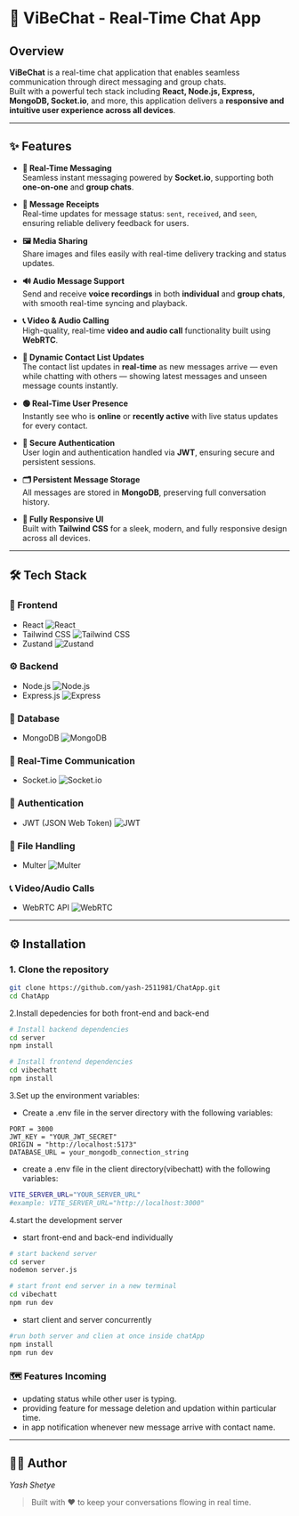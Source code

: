 # 📱 ViBeChat - Real-Time Chat App

## Overview

**ViBeChat** is a real-time chat application that enables seamless communication through direct messaging and group chats.  
Built with a powerful tech stack including **React, Node.js, Express, MongoDB, Socket.io**, and more, this application delivers a **responsive and intuitive user experience across all devices**.

---

## ✨ Features

- **💬 Real-Time Messaging**  
  Seamless instant messaging powered by **Socket.io**, supporting both **one-on-one** and **group chats**.

- **📍 Message Receipts**  
  Real-time updates for message status: `sent`, `received`, and `seen`, ensuring reliable delivery feedback for users.

- **🖼️ Media Sharing**  
  Share images and files easily with real-time delivery tracking and status updates.

- **🔊 Audio Message Support**  
  Send and receive **voice recordings** in both **individual** and **group chats**, with smooth real-time syncing and playback.

- **📞 Video & Audio Calling**  
  High-quality, real-time **video and audio call** functionality built using **WebRTC**.

- **👥 Dynamic Contact List Updates**  
  The contact list updates in **real-time** as new messages arrive — even while chatting with others — showing latest messages and unseen message counts instantly.

- **🟢 Real-Time User Presence**  
  Instantly see who is **online** or **recently active** with live status updates for every contact.

- **🔐 Secure Authentication**  
  User login and authentication handled via **JWT**, ensuring secure and persistent sessions.

- **🗂️ Persistent Message Storage**  
  All messages are stored in **MongoDB**, preserving full conversation history.

- **📱 Fully Responsive UI**  
  Built with **Tailwind CSS** for a sleek, modern, and fully responsive design across all devices.

---

## 🛠 Tech Stack

### 🚀 Frontend

- React ![React](https://img.shields.io/badge/React-20232a?style=flat&logo=react&logoColor=61dafb)
- Tailwind CSS ![Tailwind CSS](https://img.shields.io/badge/TailwindCSS-0ea5e9?style=flat&logo=tailwindcss&logoColor=white)
- Zustand ![Zustand](https://img.shields.io/badge/Zustand-000000?style=flat&logo=zustand&logoColor=white)

### ⚙️ Backend

- Node.js ![Node.js](https://img.shields.io/badge/Node.js-339933?style=flat&logo=nodedotjs&logoColor=white)
- Express.js ![Express](https://img.shields.io/badge/Express.js-404D59?style=flat)

### 🧱 Database

- MongoDB ![MongoDB](https://img.shields.io/badge/MongoDB-4DB33D?style=flat&logo=mongodb&logoColor=white)

### 🔌 Real-Time Communication

- Socket.io ![Socket.io](https://img.shields.io/badge/Socket.io-010101?style=flat&logo=socketdotio&logoColor=white)

### 🔐 Authentication

- JWT (JSON Web Token) ![JWT](https://img.shields.io/badge/JWT-000000?style=flat&logo=jsonwebtokens&logoColor=white)

### 📁 File Handling

- Multer ![Multer](https://img.shields.io/badge/Multer-ff6f00?style=flat)

### 📞 Video/Audio Calls

- WebRTC API ![WebRTC](https://img.shields.io/badge/WebRTC-333333?style=flat&logo=webrtc&logoColor=white)

---

## ⚙️ Installation

### 1. Clone the repository

```bash
git clone https://github.com/yash-2511981/ChatApp.git
cd ChatApp
```

2.Install depedencies for both front-end and back-end

```bash
# Install backend dependencies
cd server
npm install

# Install frontend dependencies
cd vibechatt
npm install

```

3.Set up the environment variables:

- Create a .env file in the server directory with the following variables:

```
PORT = 3000
JWT_KEY = "YOUR_JWT_SECRET"
ORIGIN = "http://localhost:5173"
DATABASE_URL = your_mongodb_connection_string
```

- create a .env file in the client directory(vibechatt) with the following variables:

```bash
VITE_SERVER_URL="YOUR_SERVER_URL"
#example: VITE_SERVER_URL="http://localhost:3000"
```

4.start the development server

- start front-end and back-end individually

```bash
# start backend server
cd server
nodemon server.js

# start front end server in a new terminal
cd vibechatt
npm run dev
```

- start client and server concurrently

```bash
#run both server and clien at once inside chatApp
npm install
npm run dev
```

### 🗺️ Features Incoming

- updating status while other user is typing.
- providing feature for message deletion and updation within particular time.
- in app notification whenever new message arrive with contact name.

---

## 👨‍💻 Author

_Yash Shetye_

> Built with ❤️ to keep your conversations flowing in real time.
